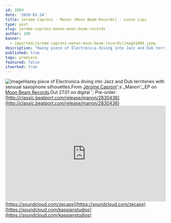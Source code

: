 ```yaml
---
id: 1004
date: '2020-01-24'
title: Jérome Caproni - Manon (Moon Beam Records) - Loose Lips
type: post
slug: jerome-caproni-manon-moon-beam-records
author: 100
banner:
  - imported/jerome-caproni-manon-moon-beam-records/image1004.jpeg
description: "Hazey piece of Electronica diving into Jazz and Dub territories with sensual saxophone silhouettes. From Jérome Caproni's Manon\_EP on Moon Beam Records. Out 27.01 on digital – Pre-order: http://classic.beatport.com/release/manon/2830436 https://soundcloud.com/zecapxhttps://soundcloud.com/kassianstudios [...]Read More..."
published: true
tags: premiere
featured: false
itworked: true
---
```

![image](../imported/jerome-caproni-manon-moon-beam-records/image1004.jpeg)Hazey piece of Electronica diving into Jazz and Dub territories with sensual saxophone silhouettes.From [Jérome Caproni](https://www.residentadvisor.net/dj/jeromecaproni)';s _Manon';_EP on [Moon Beam Records](https://www.facebook.com/moonbeamrecord/).Out 27.01 on digital '; Pre-order: [](http://classic.beatport.com/release/manon/2830436)[http://classic.beatport.com/release/manon/2830436](http://classic.beatport.com/release/manon/2830436)<iframe width='100%' height='300' scrolling='no' frameborder='no' allow='autoplay' src='https://w.soundcloud.com/player/?url=https%3A//api.soundcloud.com/tracks/748917037&color=%23ff5500&auto_play=false&hide_related=false&show_comments=true&show_user=true&show_reposts=false&show_teaser=true'></iframe>[](https://soundcloud.com/zecapx)[https://soundcloud.com/zecapx](https://soundcloud.com/zecapx)  
[](https://soundcloud.com/kassianstudios)[https://soundcloud.com/kassianstudios](https://soundcloud.com/kassianstudios)